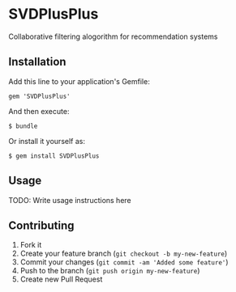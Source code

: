 # SVDPlusPlus

Collaborative filtering alogorithm for recommendation systems

## Installation

Add this line to your application's Gemfile:

    gem 'SVDPlusPlus'

And then execute:

    $ bundle

Or install it yourself as:

    $ gem install SVDPlusPlus

## Usage

TODO: Write usage instructions here

## Contributing

1. Fork it
2. Create your feature branch (`git checkout -b my-new-feature`)
3. Commit your changes (`git commit -am 'Added some feature'`)
4. Push to the branch (`git push origin my-new-feature`)
5. Create new Pull Request
